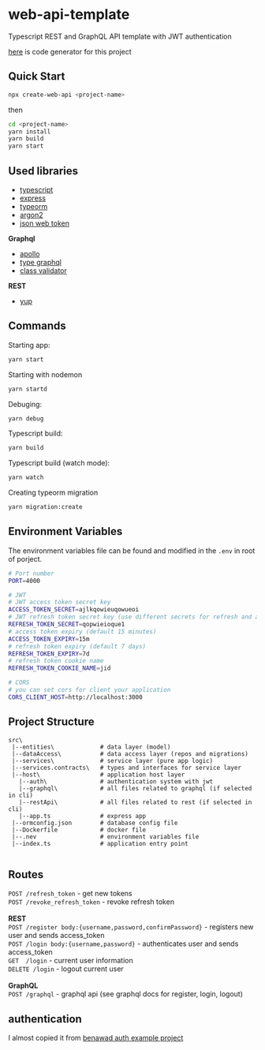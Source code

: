 # web-api-template
Typescript REST and GraphQL API template with JWT authentication

[here](https://github.com/peymanAzad/create-web-api) is code generator for this project
## Quick Start

```bash
npx create-web-api <project-name>
```
then 
```bash
cd <project-name>
yarn install
yarn build
yarn start
```
## Used libraries

- [typescript](https://www.typescriptlang.org/)
- [express](https://expressjs.com/)
- [typeorm](https://typeorm.io/)
- [argon2](https://github.com/ranisalt/node-argon2)
- [json web token](https://github.com/auth0/node-jsonwebtoken)

 **Graphql**
- [apollo](https://www.apollographql.com/)
- [type graphql](https://typegraphql.com/)
- [class validator](https://github.com/typestack/class-validator)

 **REST**
- [yup](https://github.com/jquense/yup)

## Commands

Starting app:

```bash
yarn start
```
Starting with nodemon
```bash
yarn startd
```
Debuging:
```bash
yarn debug
```
Typescript build:
```bash
yarn build
```
Typescript build (watch mode):
```bash
yarn watch
```
Creating typeorm migration
```bash
yarn migration:create
```
## Environment Variables

The environment variables file can be found and modified in the `.env` in root of porject.

```bash
# Port number
PORT=4000

# JWT
# JWT access token secret key
ACCESS_TOKEN_SECRET=ajlkqowieuqowueoi
# JWT refresh token secret key (use different secrets for refresh and access tokens)
REFRESH_TOKEN_SECRET=qopwieioque1
# access token expiry (default 15 minutes)
ACCESS_TOKEN_EXPIRY=15m
# refresh token expiry (default 7 days)
REFRESH_TOKEN_EXPIRY=7d
# refresh token cookie name
REFRESH_TOKEN_COOKIE_NAME=jid

# CORS 
# you can set cors for client your application
CORS_CLIENT_HOST=http://localhost:3000
```

## Project Structure
```
src\
 |--entities\             # data layer (model)
 |--dataAccess\           # data access layer (repos and migrations)
 |--services\             # service layer (pure app logic)
 |--services.contracts\   # types and interfaces for service layer
 |--host\                 # application host layer
   |--auth\               # authentication system with jwt
   |--graphql\            # all files related to graphql (if selected in cli)
   |--restApi\            # all files related to rest (if selected in cli)
   |--app.ts              # express app 
 |--ormconfig.json        # database config file
 |--Dockerfile            # docker file
 |--.nev                  # environment variables file
 |--index.ts              # application entry point
 
```

## Routes
`POST /refresh_token` - get new tokens\
`POST /revoke_refresh_token` - revoke refresh token\
\
 **REST**\
`POST /register body:{username,password,confirmPassword}` - registers new user and sends access_token\
`POST /login body:{username,password}` - authenticates user and sends access_token\
`GET  /login` - current user information\
`DELETE /login` - logout current user\
\
 **GraphQL**\
`POST /graphql` - graphql api (see graphql docs for register, login, logout)

## authentication
I almost copied it from [benawad auth example project](https://github.com/benawad/jwt-auth-example)
